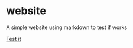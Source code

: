 # website
A simple website using markdown to test if works

[Test it](https://dragosh-c.github.io/website/)
